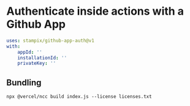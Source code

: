 # Authenticate inside actions with a Github App

```yml
uses: stampix/github-app-auth@v1
with:
    appId: ''
    installationId: ''
    privateKey: ''

```


## Bundling

`npx @vercel/ncc build index.js --license licenses.txt`